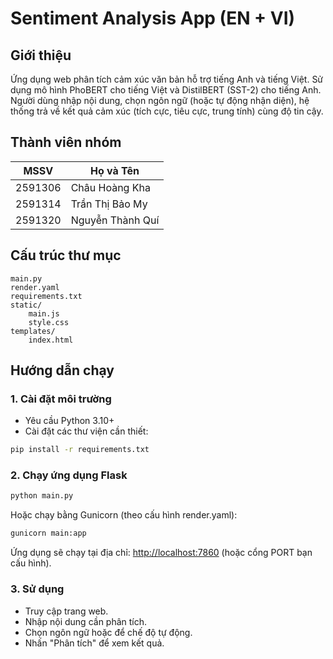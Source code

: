 # Sentiment Analysis App (EN + VI)

## Giới thiệu

Ứng dụng web phân tích cảm xúc văn bản hỗ trợ tiếng Anh và tiếng Việt. Sử dụng mô hình PhoBERT cho tiếng Việt và DistilBERT (SST-2) cho tiếng Anh. Người dùng nhập nội dung, chọn ngôn ngữ (hoặc tự động nhận diện), hệ thống trả về kết quả cảm xúc (tích cực, tiêu cực, trung tính) cùng độ tin cậy.

## Thành viên nhóm

| MSSV    | Họ và Tên        |
| ------- | ---------------- |
| 2591306 | Châu Hoàng Kha   |
| 2591314 | Trần Thị Bảo My  |
| 2591320 | Nguyễn Thành Quí |

## Cấu trúc thư mục

```
main.py
render.yaml
requirements.txt
static/
    main.js
    style.css
templates/
    index.html
```

## Hướng dẫn chạy

### 1. Cài đặt môi trường

- Yêu cầu Python 3.10+
- Cài đặt các thư viện cần thiết:

```sh
pip install -r requirements.txt
```

### 2. Chạy ứng dụng Flask

```sh
python main.py
```

Hoặc chạy bằng Gunicorn (theo cấu hình render.yaml):

```sh
gunicorn main:app
```

Ứng dụng sẽ chạy tại địa chỉ: [http://localhost:7860](http://localhost:7860) (hoặc cổng PORT bạn cấu hình).

### 3. Sử dụng

- Truy cập trang web.
- Nhập nội dung cần phân tích.
- Chọn ngôn ngữ hoặc để chế độ tự động.
- Nhấn "Phân tích" để xem kết quả.

